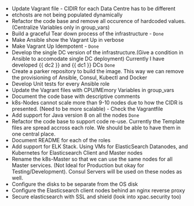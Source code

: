 - Update Vagrant file - CIDIR for each Data Centre has to be different
- etchosts are not being populated dynamically
- Refactor the code base and remove all occurence of hardcoded values. (Centralize Variables only in group_vars)
- Build a graceful Tear down process of the infrastructure - `Done`
- Make Ansible show the Vagrant Up in verbose
- Make Vagrant Up Idempotent - `Done`
- Develop the single DC version of the infrastructure.(Give a condition in Ansible to accomodate single DC deployment) Currently I have developed {{ dc2 }} and {{ dc1 }} DCs `Done`
- Create a parker repository to build the image. This way we can remove the provisioning of Ansible, Consul, Kubectl and Docker
- Develop Unit tests for every Ansible role
- Update the Vagrant files with CPU/MEmory Variables in group_vars
- Document the code base with descriptive comments
- k8s-Nodes cannot scale more than 9-10 nodes due to how the CIDR is presented. (Need to be more scalable) - Check the Vagrantfile
- Add support for Java version 8 on all the nodes `Done`
- Refactor the code base to support code re-use. Currently the Template files are spread accross each role. We should be able to have them in one central place.
- Document README for each of the roles
- Add support for ELK Stack. Using VMs for ElasticSearch Datanodes, and Kubernetes for Elasticsearch Client and Master nodes
- Rename the k8s-Master so that we can use the same nodes for all Master services. (Not Ideal for Production but okay for Testing/Development). Consul Servers will be used on these nodes as well.
- Configure the disks to be separate from the OS disk
- Configure the Elasticsearch client nodes behind an nginx reverse proxy
- Secure elasticsearch with SSL and shield (look into  xpac.security too)
